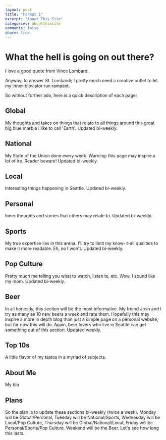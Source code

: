 ```yaml
---
layout: post
title: "Format 1"
excerpt: "About This Site"
categories: aboutthissite
comments: false
share: true
---
```



# What the hell is going on out there?

I love a good quote from Vince Lombardi.



Anyway, to answer St. Lombardi; I pretty much need a creative outlet to let my inner-bloviator run rampant. 

So without further ado, here is a quick description of each page:


## Global

My thoughts and takes on things that relate to all things around this great big blue marble I like to call 'Earth'. Updated bi-weekly.

## National

My State of the Union done every week. Warning: this page may inspire a lot of ire. Reader beware! Updated bi-weekly.

## Local

Interesting things happening in Seattle. Updated bi-weekly.

## Personal

Inner thoughts and stories that others may relate to. Updated bi-weekly.

## Sports

My true expertise lies in this arena. I'll try to limit my know-it-all qualities to make it more readable. Eh, no I won't. Updated bi-weekly.

## Pop Culture

Pretty much me telling you what to watch, listen to, etc. Wow, I sound like my mom. Updated bi-weekly.


## Beer

In all honestly, this section will be the most informative. My friend Josh and I try as many as 10 new beers a week and rate them. Hopefully this may inspire a more in depth blog than just a simple page on a personal website, but for now this will do. Again, beer lovers who live in Seattle can get something out of this section. Updated weekly.

## Top 10s

A little flavor of my tastes in a myriad of subjects.

## About Me

My bio

## Plans

So the plan is to update these sections bi-weekly (twice a week). Monday will be Global/Personal, Tuesday will be National/Sports, Wednesday will be Local/Pop Culture, Thursday will be Global/National/Local, Friday will be Personal/Sports/Pop Culture. Weekend will be the Beer. Let's see how long this lasts. 








